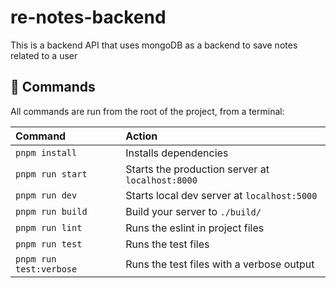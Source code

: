 # re-notes-backend

This is a backend API that uses mongoDB as a backend to save notes related to a user

## 🧞 Commands

All commands are run from the root of the project, from a terminal:

| Command                 | Action                                           |
| :---------------------- | :----------------------------------------------- |
| `pnpm install`          | Installs dependencies                            |
| `pnpm run start`        | Starts the production server at `localhost:8000` |
| `pnpm run dev`          | Starts local dev server at `localhost:5000`      |
| `pnpm run build`        | Build your server to `./build/`                  |
| `pnpm run lint`         | Runs the eslint in project files                 |
| `pnpm run test`         | Runs the test files                              |
| `pnpm run test:verbose` | Runs the test files with a verbose output        |

